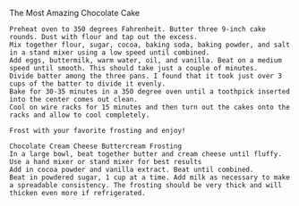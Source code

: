 The Most Amazing Chocolate Cake

    Preheat oven to 350 degrees Fahrenheit. Butter three 9-inch cake rounds. Dust with flour and tap out the excess.
    Mix together flour, sugar, cocoa, baking soda, baking powder, and salt in a stand mixer using a low speed until combined.
    Add eggs, buttermilk, warm water, oil, and vanilla. Beat on a medium speed until smooth. This should take just a couple of minutes.
    Divide batter among the three pans. I found that it took just over 3 cups of the batter to divide it evenly.
    Bake for 30-35 minutes in a 350 degree oven until a toothpick inserted into the center comes out clean.
    Cool on wire racks for 15 minutes and then turn out the cakes onto the racks and allow to cool completely.

    Frost with your favorite frosting and enjoy!
    
    Chocolate Cream Cheese Buttercream Frosting
    In a large bowl, beat together butter and cream cheese until fluffy. Use a hand mixer or stand mixer for best results
    Add in cocoa powder and vanilla extract. Beat until combined.
    Beat in powdered sugar, 1 cup at a time. Add milk as necessary to make a spreadable consistency. The frosting should be very thick and will thicken even more if refrigerated.
